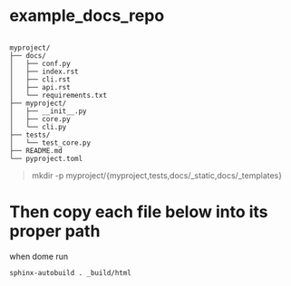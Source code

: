 # example_docs_repo


```text

myproject/
├── docs/
│   ├── conf.py
│   ├── index.rst
│   ├── cli.rst
│   ├── api.rst
│   └── requirements.txt
├── myproject/
│   ├── __init__.py
│   ├── core.py
│   └── cli.py
├── tests/
│   └── test_core.py
├── README.md
└── pyproject.toml

```


> mkdir -p myproject/{myproject,tests,docs/_static,docs/_templates}
# Then copy each file below into its proper path


when dome run


```bash
sphinx-autobuild . _build/html

```
